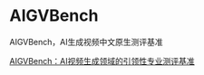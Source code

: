 # AIGVBench
AIGVBench，AI生成视频中文原生测评基准

<a href="https://mp.weixin.qq.com/s/-WNlySCP8Ju9RMSMsNoAzg">AIGVBench：AI视频生成领域的引领性专业测评基准</a>
